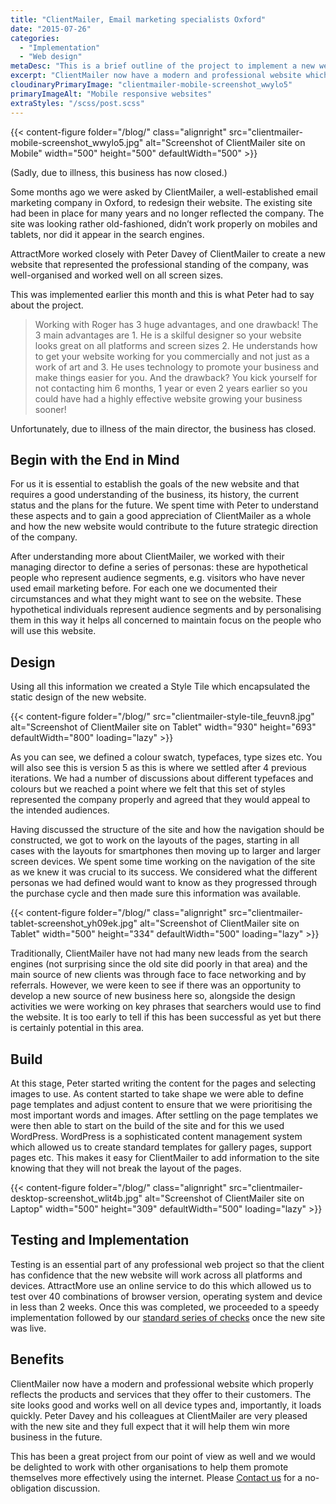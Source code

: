 ```yaml
---
title: "ClientMailer, Email marketing specialists Oxford"
date: "2015-07-26"
categories:
  - "Implementation"
  - "Web design"
metaDesc: "This is a brief outline of the project to implement a new website for ClientMailer. It describes the benefits of the project and the process we followed."
excerpt: "ClientMailer now have a modern and professional website which properly reflects the products and services that they offer to their customers. The site looks good and works well on all device types and, importantly, it loads quickly. Peter Davey and his colleagues at ClientMailer are very pleased with the new site and they full expect that it will help them win more business in the future."
cloudinaryPrimaryImage: "clientmailer-mobile-screenshot_wwylo5"
primaryImageAlt: "Mobile responsive websites"
extraStyles: "/scss/post.scss"
---
```


{{< content-figure folder="/blog/"
class="alignright"
src="clientmailer-mobile-screenshot_wwylo5.jpg"
alt="Screenshot of ClientMailer site on Mobile"
width="500" height="500" defaultWidth="500" >}}

(Sadly, due to illness, this business has now closed.)

Some months ago we were asked by ClientMailer, a well-established email marketing company in Oxford, to redesign their website. The existing site had been in place for many years and no longer reflected the company. The site was looking rather old-fashioned, didn’t work properly on mobiles and tablets, nor did it appear in the search engines.

AttractMore worked closely with Peter Davey of ClientMailer to create a new website that represented the professional standing of the company, was well-organised and worked well on all screen sizes.

This was implemented earlier this month and this is what Peter had to say about the project.

> Working with Roger has 3 huge advantages, and one drawback! The 3 main advantages are 1. He is a skilful designer so your website looks great on all platforms and screen sizes 2. He understands how to get your website working for you commercially and not just as a work of art and 3. He uses technology to promote your business and make things easier for you. And the drawback? You kick yourself for not contacting him 6 months, 1 year or even 2 years earlier so you could have had a highly effective website growing your business sooner!

Unfortunately, due to illness of the main director, the business has closed.

## Begin with the End in Mind

For us it is essential to establish the goals of the new website and that requires a good understanding of the business, its history, the current status and the plans for the future. We spent time with Peter to understand these aspects and to gain a good appreciation of ClientMailer as a whole and how the new website would contribute to the future strategic direction of the company.

After understanding more about ClientMailer, we worked with their managing director to define a series of personas: these are hypothetical people who represent audience segments, e.g. visitors who have never used email marketing before. For each one we documented their circumstances and what they might want to see on the website. These hypothetical individuals represent audience segments and by personalising them in this way it helps all concerned to maintain focus on the people who will use this website.

## Design

Using all this information we created a Style Tile which encapsulated the static design of the new website.

{{< content-figure folder="/blog/"
src="clientmailer-style-tile_feuvn8.jpg"
alt="Screenshot of ClientMailer site on Tablet"
width="930" height="693" defaultWidth="800"
loading="lazy" >}}

As you can see, we defined a colour swatch, typefaces, type sizes etc. You will also see this is version 5 as this is where we settled after 4 previous iterations. We had a number of discussions about different typefaces and colours but we reached a point where we felt that this set of styles represented the company properly and agreed that they would appeal to the intended audiences.

Having discussed the structure of the site and how the navigation should be constructed, we got to work on the layouts of the pages, starting in all cases with the layouts for smartphones then moving up to larger and larger screen devices. We spent some time working on the navigation of the site as we knew it was crucial to its success. We considered what the different personas we had defined would want to know as they progressed through the purchase cycle and then made sure this information was available.

{{< content-figure folder="/blog/"
class="alignright"
src="clientmailer-tablet-screenshot_yh09ek.jpg"
alt="Screenshot of ClientMailer site on Tablet"
width="500" height="334" defaultWidth="500"
loading="lazy" >}}

Traditionally, ClientMailer have not had many new leads from the search engines (not surprising since the old site did poorly in that area) and the main source of new clients was through face to face networking and by referrals. However, we were keen to see if there was an opportunity to develop a new source of new business here so, alongside the design activities we were working on key phrases that searchers would use to find the website. It is too early to tell if this has been successful as yet but there is certainly potential in this area.

## Build

At this stage, Peter started writing the content for the pages and selecting images to use. As content started to take shape we were able to define page templates and adjust content to ensure that we were prioritising the most important words and images. After settling on the page templates we were then able to start on the build of the site and for this we used WordPress. WordPress is a sophisticated content management system which allowed us to create standard templates for gallery pages, support pages etc. This makes it easy for ClientMailer to add information to the site knowing that they will not break the layout of the pages.

{{< content-figure folder="/blog/"
class="alignright"
src="clientmailer-desktop-screenshot_wlit4b.jpg"
alt="Screenshot of ClientMailer site on Laptop"
width="500" height="309" defaultWidth="500"
loading="lazy" >}}

## Testing and Implementation

Testing is an essential part of any professional web project so that the client has confidence that the new website will work across all platforms and devices. AttractMore use an online service to do this which allowed us to test over 40 combinations of browser version, operating system and device in less than 2 weeks. Once this was completed, we proceeded to a speedy implementation followed by our [standard series of checks](/blog/implementing-a-new-website/) once the new site was live.

## Benefits

ClientMailer now have a modern and professional website which properly reflects the products and services that they offer to their customers. The site looks good and works well on all device types and, importantly, it loads quickly. Peter Davey and his colleagues at ClientMailer are very pleased with the new site and they full expect that it will help them win more business in the future.

This has been a great project from our point of view as well and we would be delighted to work with other organisations to help them promote themselves more effectively using the internet. Please [Contact us](/contact/) for a no-obligation discussion.
